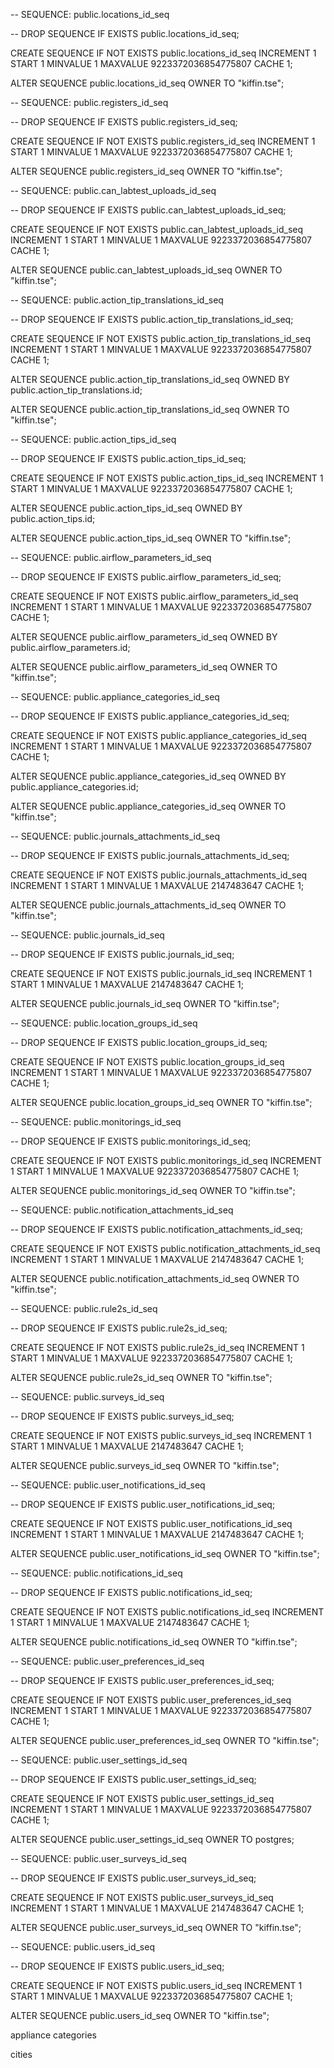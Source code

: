 -- SEQUENCE: public.locations_id_seq

-- DROP SEQUENCE IF EXISTS public.locations_id_seq;

CREATE SEQUENCE IF NOT EXISTS public.locations_id_seq
    INCREMENT 1
    START 1
    MINVALUE 1
    MAXVALUE 9223372036854775807
    CACHE 1;

ALTER SEQUENCE public.locations_id_seq
    OWNER TO "kiffin.tse";





-- SEQUENCE: public.registers_id_seq

-- DROP SEQUENCE IF EXISTS public.registers_id_seq;

CREATE SEQUENCE IF NOT EXISTS public.registers_id_seq
    INCREMENT 1
    START 1
    MINVALUE 1
    MAXVALUE 9223372036854775807
    CACHE 1;

ALTER SEQUENCE public.registers_id_seq
    OWNER TO "kiffin.tse";





-- SEQUENCE: public.can_labtest_uploads_id_seq

-- DROP SEQUENCE IF EXISTS public.can_labtest_uploads_id_seq;

CREATE SEQUENCE IF NOT EXISTS public.can_labtest_uploads_id_seq
    INCREMENT 1
    START 1
    MINVALUE 1
    MAXVALUE 9223372036854775807
    CACHE 1;

ALTER SEQUENCE public.can_labtest_uploads_id_seq
    OWNER TO "kiffin.tse";



-- SEQUENCE: public.action_tip_translations_id_seq

-- DROP SEQUENCE IF EXISTS public.action_tip_translations_id_seq;

CREATE SEQUENCE IF NOT EXISTS public.action_tip_translations_id_seq
    INCREMENT 1
    START 1
    MINVALUE 1
    MAXVALUE 9223372036854775807
    CACHE 1;

ALTER SEQUENCE public.action_tip_translations_id_seq
    OWNED BY public.action_tip_translations.id;

ALTER SEQUENCE public.action_tip_translations_id_seq
    OWNER TO "kiffin.tse";




-- SEQUENCE: public.action_tips_id_seq

-- DROP SEQUENCE IF EXISTS public.action_tips_id_seq;

CREATE SEQUENCE IF NOT EXISTS public.action_tips_id_seq
    INCREMENT 1
    START 1
    MINVALUE 1
    MAXVALUE 9223372036854775807
    CACHE 1;

ALTER SEQUENCE public.action_tips_id_seq
    OWNED BY public.action_tips.id;

ALTER SEQUENCE public.action_tips_id_seq
    OWNER TO "kiffin.tse";



-- SEQUENCE: public.airflow_parameters_id_seq

-- DROP SEQUENCE IF EXISTS public.airflow_parameters_id_seq;

CREATE SEQUENCE IF NOT EXISTS public.airflow_parameters_id_seq
    INCREMENT 1
    START 1
    MINVALUE 1
    MAXVALUE 9223372036854775807
    CACHE 1;

ALTER SEQUENCE public.airflow_parameters_id_seq
    OWNED BY public.airflow_parameters.id;

ALTER SEQUENCE public.airflow_parameters_id_seq
    OWNER TO "kiffin.tse";




-- SEQUENCE: public.appliance_categories_id_seq

-- DROP SEQUENCE IF EXISTS public.appliance_categories_id_seq;

CREATE SEQUENCE IF NOT EXISTS public.appliance_categories_id_seq
    INCREMENT 1
    START 1
    MINVALUE 1
    MAXVALUE 9223372036854775807
    CACHE 1;

ALTER SEQUENCE public.appliance_categories_id_seq
    OWNED BY public.appliance_categories.id;

ALTER SEQUENCE public.appliance_categories_id_seq
    OWNER TO "kiffin.tse";



-- SEQUENCE: public.journals_attachments_id_seq

-- DROP SEQUENCE IF EXISTS public.journals_attachments_id_seq;

CREATE SEQUENCE IF NOT EXISTS public.journals_attachments_id_seq
    INCREMENT 1
    START 1
    MINVALUE 1
    MAXVALUE 2147483647
    CACHE 1;

ALTER SEQUENCE public.journals_attachments_id_seq
    OWNER TO "kiffin.tse";



-- SEQUENCE: public.journals_id_seq

-- DROP SEQUENCE IF EXISTS public.journals_id_seq;

CREATE SEQUENCE IF NOT EXISTS public.journals_id_seq
    INCREMENT 1
    START 1
    MINVALUE 1
    MAXVALUE 2147483647
    CACHE 1;

ALTER SEQUENCE public.journals_id_seq
    OWNER TO "kiffin.tse";


-- SEQUENCE: public.location_groups_id_seq

-- DROP SEQUENCE IF EXISTS public.location_groups_id_seq;

CREATE SEQUENCE IF NOT EXISTS public.location_groups_id_seq
    INCREMENT 1
    START 1
    MINVALUE 1
    MAXVALUE 9223372036854775807
    CACHE 1;

ALTER SEQUENCE public.location_groups_id_seq
    OWNER TO "kiffin.tse";



-- SEQUENCE: public.monitorings_id_seq

-- DROP SEQUENCE IF EXISTS public.monitorings_id_seq;

CREATE SEQUENCE IF NOT EXISTS public.monitorings_id_seq
    INCREMENT 1
    START 1
    MINVALUE 1
    MAXVALUE 9223372036854775807
    CACHE 1;

ALTER SEQUENCE public.monitorings_id_seq
    OWNER TO "kiffin.tse";


-- SEQUENCE: public.notification_attachments_id_seq

-- DROP SEQUENCE IF EXISTS public.notification_attachments_id_seq;

CREATE SEQUENCE IF NOT EXISTS public.notification_attachments_id_seq
    INCREMENT 1
    START 1
    MINVALUE 1
    MAXVALUE 2147483647
    CACHE 1;

ALTER SEQUENCE public.notification_attachments_id_seq
    OWNER TO "kiffin.tse";



-- SEQUENCE: public.rule2s_id_seq

-- DROP SEQUENCE IF EXISTS public.rule2s_id_seq;

CREATE SEQUENCE IF NOT EXISTS public.rule2s_id_seq
    INCREMENT 1
    START 1
    MINVALUE 1
    MAXVALUE 9223372036854775807
    CACHE 1;

ALTER SEQUENCE public.rule2s_id_seq
    OWNER TO "kiffin.tse";



-- SEQUENCE: public.surveys_id_seq

-- DROP SEQUENCE IF EXISTS public.surveys_id_seq;

CREATE SEQUENCE IF NOT EXISTS public.surveys_id_seq
    INCREMENT 1
    START 1
    MINVALUE 1
    MAXVALUE 2147483647
    CACHE 1;

ALTER SEQUENCE public.surveys_id_seq
    OWNER TO "kiffin.tse";




-- SEQUENCE: public.user_notifications_id_seq

-- DROP SEQUENCE IF EXISTS public.user_notifications_id_seq;

CREATE SEQUENCE IF NOT EXISTS public.user_notifications_id_seq
    INCREMENT 1
    START 1
    MINVALUE 1
    MAXVALUE 2147483647
    CACHE 1;

ALTER SEQUENCE public.user_notifications_id_seq
    OWNER TO "kiffin.tse";

-- SEQUENCE: public.notifications_id_seq

-- DROP SEQUENCE IF EXISTS public.notifications_id_seq;

CREATE SEQUENCE IF NOT EXISTS public.notifications_id_seq
    INCREMENT 1
    START 1
    MINVALUE 1
    MAXVALUE 2147483647
    CACHE 1;

ALTER SEQUENCE public.notifications_id_seq
    OWNER TO "kiffin.tse";


-- SEQUENCE: public.user_preferences_id_seq

-- DROP SEQUENCE IF EXISTS public.user_preferences_id_seq;

CREATE SEQUENCE IF NOT EXISTS public.user_preferences_id_seq
    INCREMENT 1
    START 1
    MINVALUE 1
    MAXVALUE 9223372036854775807
    CACHE 1;

ALTER SEQUENCE public.user_preferences_id_seq
    OWNER TO "kiffin.tse";





-- SEQUENCE: public.user_settings_id_seq

-- DROP SEQUENCE IF EXISTS public.user_settings_id_seq;

CREATE SEQUENCE IF NOT EXISTS public.user_settings_id_seq
    INCREMENT 1
    START 1
    MINVALUE 1
    MAXVALUE 9223372036854775807
    CACHE 1;

ALTER SEQUENCE public.user_settings_id_seq
    OWNER TO postgres;




-- SEQUENCE: public.user_surveys_id_seq

-- DROP SEQUENCE IF EXISTS public.user_surveys_id_seq;

CREATE SEQUENCE IF NOT EXISTS public.user_surveys_id_seq
    INCREMENT 1
    START 1
    MINVALUE 1
    MAXVALUE 2147483647
    CACHE 1;

ALTER SEQUENCE public.user_surveys_id_seq
    OWNER TO "kiffin.tse";




-- SEQUENCE: public.users_id_seq

-- DROP SEQUENCE IF EXISTS public.users_id_seq;

CREATE SEQUENCE IF NOT EXISTS public.users_id_seq
    INCREMENT 1
    START 1
    MINVALUE 1
    MAXVALUE 9223372036854775807
    CACHE 1;

ALTER SEQUENCE public.users_id_seq
    OWNER TO "kiffin.tse";




appliance categories

cities